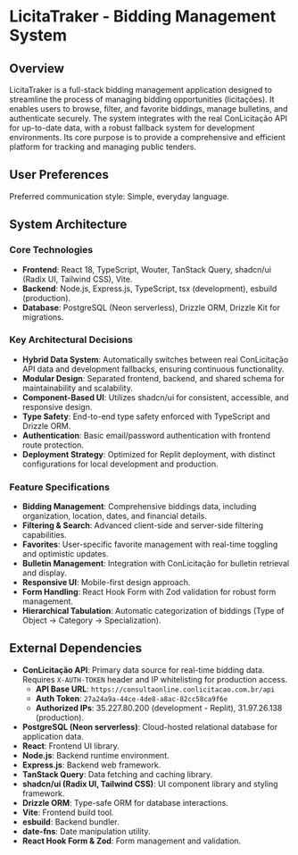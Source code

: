# LicitaTraker - Bidding Management System

## Overview
LicitaTraker is a full-stack bidding management application designed to streamline the process of managing bidding opportunities (licitações). It enables users to browse, filter, and favorite biddings, manage bulletins, and authenticate securely. The system integrates with the real ConLicitação API for up-to-date data, with a robust fallback system for development environments. Its core purpose is to provide a comprehensive and efficient platform for tracking and managing public tenders.

## User Preferences
Preferred communication style: Simple, everyday language.

## System Architecture

### Core Technologies
- **Frontend**: React 18, TypeScript, Wouter, TanStack Query, shadcn/ui (Radix UI, Tailwind CSS), Vite.
- **Backend**: Node.js, Express.js, TypeScript, tsx (development), esbuild (production).
- **Database**: PostgreSQL (Neon serverless), Drizzle ORM, Drizzle Kit for migrations.

### Key Architectural Decisions
- **Hybrid Data System**: Automatically switches between real ConLicitação API data and development fallbacks, ensuring continuous functionality.
- **Modular Design**: Separated frontend, backend, and shared schema for maintainability and scalability.
- **Component-Based UI**: Utilizes shadcn/ui for consistent, accessible, and responsive design.
- **Type Safety**: End-to-end type safety enforced with TypeScript and Drizzle ORM.
- **Authentication**: Basic email/password authentication with frontend route protection.
- **Deployment Strategy**: Optimized for Replit deployment, with distinct configurations for local development and production.

### Feature Specifications
- **Bidding Management**: Comprehensive biddings data, including organization, location, dates, and financial details.
- **Filtering & Search**: Advanced client-side and server-side filtering capabilities.
- **Favorites**: User-specific favorite management with real-time toggling and optimistic updates.
- **Bulletin Management**: Integration with ConLicitação for bulletin retrieval and display.
- **Responsive UI**: Mobile-first design approach.
- **Form Handling**: React Hook Form with Zod validation for robust form management.
- **Hierarchical Tabulation**: Automatic categorization of biddings (Type of Object → Category → Specialization).

## External Dependencies

- **ConLicitação API**: Primary data source for real-time bidding data. Requires `X-AUTH-TOKEN` header and IP whitelisting for production access.
  - **API Base URL**: `https://consultaonline.conlicitacao.com.br/api`
  - **Auth Token**: `27a24a9a-44ce-4de8-a8ac-82cc58ca9f6e`
  - **Authorized IPs**: 35.227.80.200 (development - Replit), 31.97.26.138 (production).
- **PostgreSQL (Neon serverless)**: Cloud-hosted relational database for application data.
- **React**: Frontend UI library.
- **Node.js**: Backend runtime environment.
- **Express.js**: Backend web framework.
- **TanStack Query**: Data fetching and caching library.
- **shadcn/ui (Radix UI, Tailwind CSS)**: UI component library and styling framework.
- **Drizzle ORM**: Type-safe ORM for database interactions.
- **Vite**: Frontend build tool.
- **esbuild**: Backend bundler.
- **date-fns**: Date manipulation utility.
- **React Hook Form & Zod**: Form management and validation.